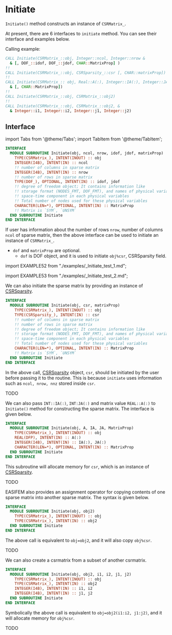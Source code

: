 # Initiate

`Initiate()` method constructs an instance of `CSRMatrix_`.

At present, there are 6 interfaces to `initiate` method. You can see their interface and examples below.

Calling example:

```fortran
CALL Initiate(CSRMatrix_::obj, Integer::ncol, Integer::nrow &
  & [, DOF_::idof, DOF_::jdof, CHAR::MatrixProp] )
!!
CALL Initiate(CSRMatrix_::obj, CSRSparsity_::csr [, CHAR::matrixProp])
!!
CALL Initiate(CSRMatrix_:: obj, Real::A(:), Integer::IA(:), Integer::JA(:) &
  & [, CHAR::MatrixProp])
!!
CALL Initiate(CSRMatrix_::obj, CSRMatrix_::obj2)
!!
CALL Initiate(CSRMatrix_::obj, CSRMatrix_::obj2, &
  & Integer::i1, Integer::i2, Integer::j1, Integer::j2)
```

## Interface

import Tabs from '@theme/Tabs';
import TabItem from '@theme/TabItem';

<Tabs>
<TabItem value="interface" label="܀ Initiate(obj, ncol, nrow, idof, jdof, matrixProp)" default>

```fortran
INTERFACE
  MODULE SUBROUTINE Initiate(obj, ncol, nrow, idof, jdof, matrixProp)
    TYPE(CSRMatrix_), INTENT(INOUT) :: obj
    INTEGER(I4B), INTENT(IN) :: ncol
    !! number of columns in sparse matrix
    INTEGER(I4B), INTENT(IN) :: nrow
    !! number of rows in sparse matrix
    TYPE(DOF_), OPTIONAL, INTENT(IN) :: idof, jdof
    !! degree of freedom object; It contains information like
    !! storage format (NODES_FMT, DOF_FMT), and names of physical variable
    !! space-time component in each physical variables
    !! Total number of nodes used for these physical variables
    CHARACTER(LEN=*), OPTIONAL, INTENT(IN) :: MatrixProp
    !! Matrix is `SYM`, `UNSYM`
  END SUBROUTINE Initiate
END INTERFACE
```

If user has information about the number of rows `nrow`, number of columns `ncol` of sparse matrix, then the above interface can be used to initiate an instance of `CSRMatrix_`.

- `dof` and `matrixProp` are optional.
    - `dof` is DOF object, and it is used to initiate `obj%csr`, CSRSparsity field.

</TabItem>

<TabItem value="example" label="️܀ Example 1">

import EXAMPLE52 from "./examples/_Initiate_test_1.md";

<EXAMPLE52 />

</TabItem>

<TabItem value="example2" label="️܀ Example 2">

import EXAMPLE53 from "./examples/_Initiate_test_2.md";

<EXAMPLE53 />

</TabItem>

<TabItem value="close" label="↢">

</TabItem>

</Tabs>

<Tabs>

<TabItem value="iface2" label="Initiate(obj, csr, matrixProp)">

We can also initiate the sparse matrix by providing an instance of [CSRSparsity](../CSRSparsity/CSRSparsity_).

```fortran
INTERFACE
  MODULE SUBROUTINE Initiate(obj, csr, matrixProp)
    TYPE(CSRMatrix_), INTENT(INOUT) :: obj
    TYPE(CSRSparsity_), INTENT(IN) :: csr
    !! number of columns in sparse matrix
    !! number of rows in sparse matrix
    !! degree of freedom object; It contains information like
    !! storage format (NODES_FMT, DOF_FMT), and names of physical variable
    !! space-time component in each physical variables
    !! Total number of nodes used for these physical variables
    CHARACTER(LEN=*), OPTIONAL, INTENT(IN) :: MatrixProp
    !! Matrix is `SYM`, `UNSYM`
  END SUBROUTINE Initiate
END INTERFACE
```

In the above call, [CSRSparsity](../CSRSparsity/CSRSparsity_) object, `csr`, should be initiated by the user before passing it to the routine. This is because `initiate` uses information such as `ncol, nrow, nnz` stored inside `csr`.

</TabItem>

<TabItem value="example" label="️܀ See example">

TODO

</TabItem>

<TabItem value="close" label="↢">

</TabItem>
</Tabs>

<Tabs>

<TabItem value="iface3" label="Interface 3">

We can also pass `INT::IA(:)`, `INT:JA(:)` and matrix value `REAL::A(:)` to `Initiate()` method for constructing the sparse matrix. The interface is given below.

```fortran
INTERFACE
  MODULE SUBROUTINE Initiate(obj, A, IA, JA, MatrixProp)
    TYPE(CSRMatrix_), INTENT(INOUT) :: obj
    REAL(DFP), INTENT(IN) :: A(:)
    INTEGER(I4B), INTENT(IN) :: IA(:), JA(:)
    CHARACTER(LEN=*), OPTIONAL, INTENT(IN) :: MatrixProp
  END SUBROUTINE Initiate
END INTERFACE
```

This subroutine will allocate memory for `csr`, which is an instance of [CSRSparsity](../CSRSparsity/CSRSparsity_).

</TabItem>

<TabItem value="example" label="️܀ See example">

TODO

</TabItem>

<TabItem value="close" label="↢">

</TabItem>
</Tabs>

<Tabs>

<TabItem value="iface4" label="Interface 4">

EASIFEM also provides an assignment operator for copying contents of one sparse matrix into another sparse matrix. The syntax is given below.

```fortran
INTERFACE
  MODULE SUBROUTINE Initiate(obj, obj2)
    TYPE(CSRMatrix_), INTENT(INOUT) :: obj
    TYPE(CSRMatrix_), INTENT(IN) :: obj2
  END SUBROUTINE Initiate
END INTERFACE
```

The above call is equivalent to `obj=obj2`, and it will also copy `obj%csr`.

</TabItem>

<TabItem value="example" label="️܀ See example">

TODO

</TabItem>

<TabItem value="close" label="↢">

</TabItem>
</Tabs>

<Tabs>

<TabItem value="iface5" label="Interface 5">

We can also create a csrmatrix from a subset of another csrmatrix.

```fortran
INTERFACE
  MODULE SUBROUTINE Initiate(obj, obj2, i1, i2, j1, j2)
    TYPE(CSRMatrix_), INTENT(INOUT) :: obj
    TYPE(CSRMatrix_), INTENT(IN) :: obj2
    INTEGER(I4B), INTENT(IN) :: i1, i2
    INTEGER(I4B), INTENT(IN) :: j1, j2
  END SUBROUTINE Initiate
END INTERFACE
```

Symbolically the above call is equivalent to `obj=obj2(i1:i2, j1:j2)`, and it will allocate memory for `obj%csr`.

</TabItem>

<TabItem value="example" label="️܀ See example">

TODO

</TabItem>

<TabItem value="close" label="↢">

</TabItem>
</Tabs>
